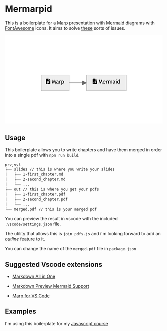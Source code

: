 # Mermarpid

This is a boilerplate for a [Marp](https://marp.app/) presentation with [Mermaid](https://mermaid-js.github.io/mermaid/#/) diagrams
with [FontAwesome](https://fontawesome.com/) icons. It aims to solve [these](
https://github.com/marp-team/marp-core/issues/139) sorts of issues.

![result](img/result.png)

## Usage
This boilerplate allows you to write chapters and have them merged in order into a single pdf with `npm run build`.

```
project
├── slides // this is where you write your slides
|   ├── 1-first_chapter.md
|   ├── 2-second_chapter.md
|   └── ...
├── out // this is where you get your pdfs
|   ├── 1-first_chapter.pdf
|   ├── 2-second_chapter.pdf
|   └── ...
└── merged.pdf // this is your merged pdf
```

You can preview the result in vscode with the included `.vscode/settings.json` file.

The utility that allows this is `join_pdfs.js` and i'm looking forward to add an *outline* feature to it.

You can change the name of the `merged.pdf` file in `package.json`

## Suggested Vscode extensions

- [Markdown All in One](https://marketplace.visualstudio.com/items?itemName=yzhang.markdown-all-in-one)

- [Markdown Preview Mermaid Support](https://marketplace.visualstudio.com/items?itemName=bierner.markdown-mermaid)

- [Marp for VS Code](https://marketplace.visualstudio.com/items?itemName=marp-team.marp-vscode)


## Examples

I'm using this boilerplate for my [Javascript course](https://github.com/iacobucci/sviluppo-web-in-js)